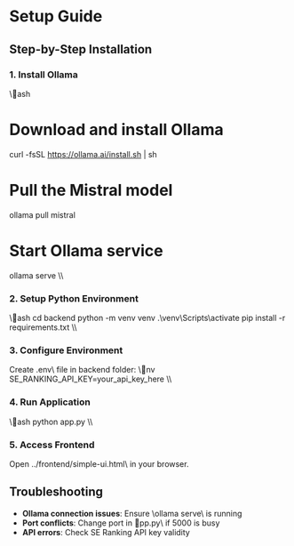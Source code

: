 # Setup Guide

## Step-by-Step Installation

### 1. Install Ollama
\\\ash
# Download and install Ollama
curl -fsSL https://ollama.ai/install.sh | sh

# Pull the Mistral model
ollama pull mistral

# Start Ollama service
ollama serve
\\\

### 2. Setup Python Environment
\\\ash
cd backend
python -m venv venv
.\venv\Scripts\activate
pip install -r requirements.txt
\\\

### 3. Configure Environment
Create \.env\ file in backend folder:
\\\nv
SE_RANKING_API_KEY=your_api_key_here
\\\

### 4. Run Application
\\\ash
python app.py
\\\

### 5. Access Frontend
Open \../frontend/simple-ui.html\ in your browser.

## Troubleshooting
- **Ollama connection issues**: Ensure \ollama serve\ is running
- **Port conflicts**: Change port in \pp.py\ if 5000 is busy
- **API errors**: Check SE Ranking API key validity
